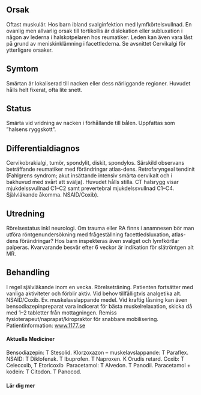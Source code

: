 ## Orsak

Oftast muskulär. Hos barn ibland svalginfektion med lymfkörtelsvullnad. En ovanlig men allvarlig orsak till tortikollis är dislokation eller subluxation i någon av lederna i halskotpelaren hos reumatiker. Leden kan även vara låst på grund av meniskinklämning i facettlederna. Se avsnittet Cervikalgi för ytterligare orsaker.

## Symtom

Smärtan är lokaliserad till nacken eller dess närliggande regioner. Huvudet hålls helt fixerat, ofta lite snett.

## Status

Smärta vid vridning av nacken i förhållande till bålen. Uppfattas som ”halsens ryggskott”.

## Differentialdiagnos

Cervikobrakialgi, tumör, spondylit, diskit, spondylos. Särskild observans beträffande reumatiker med förändringar atlas-dens. Retrofaryngeal tendinit (Fahlgrens syndrom; akut insättande intensiv smärta cervikalt och i bakhuvud med svårt att svälja). Huvudet hålls stilla. CT halsrygg visar mjukdelssvullnad C1–C2 samt prevertebral mjukdelssvullnad C1–C4. Självläkande åkomma. NSAID/Coxib).

## Utredning

Rörelsestatus inkl neurologi. Om trauma eller RA finns i anamnesen bör man utföra röntgenundersökning med frågeställning facettledsluxation, atlas-dens förändringar? Hos barn inspekteras även svalget och lymfkörtlar palperas.
Kvarvarande besvär efter 6 veckor är indikation för slätröntgen alt MR.

## Behandling

I regel självläkande inom en vecka. Rörelseträning. Patienten fortsätter med vanliga aktiviteter och förblir aktiv. Vid behov tillfälligtvis analgetika alt. NSAID/Coxib. Ev. muskelavslappande medel. Vid kraftig låsning kan även bensodiazepinpreparat vara indicerat för bästa muskelrelaxation, skicka då med 1–2 tabletter från mottagningen. Remiss fysioterapeut/naprapat/kiropraktor för snabbare mobilisering.
Patientinformation: www.1177.se

#### Aktuella Mediciner

Bensodiazepin: T Stesolid.
Klorzoxazon – muskelavslappande: T Paraflex.
NSAID: T Diklofenak. T Ibuprofen. T Naproxen. K Orudis retard.
Coxib: T Celecoxib, T Etoricoxib 
Paracetamol: T Alvedon. T Panodil.
Paracetamol + kodein: T Citodon. T Panocod.

#### Lär dig mer

